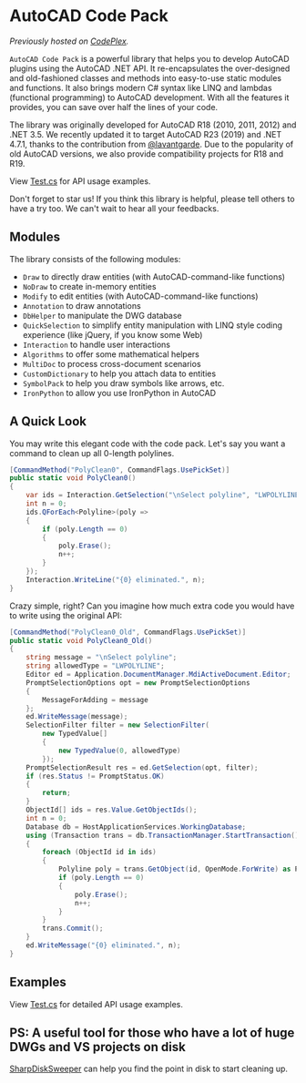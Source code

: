 # AutoCAD Code Pack

*Previously hosted on [CodePlex](https://acadcodepack.codeplex.com/).*

`AutoCAD Code Pack` is a powerful library that helps you to develop AutoCAD plugins using the AutoCAD .NET API. It re-encapsulates the over-designed and old-fashioned classes and methods into easy-to-use static modules and functions. It also brings modern C# syntax like LINQ and lambdas (functional programming) to AutoCAD development. With all the features it provides, you can save over half the lines of your code.

The library was originally developed for AutoCAD R18 (2010, 2011, 2012) and .NET 3.5. We recently updated it to target AutoCAD R23 (2019) and .NET 4.7.1, thanks to the contribution from [@lavantgarde](https://github.com/lavantgarde). Due to the popularity of old AutoCAD versions, we also provide compatibility projects for R18 and R19.

View [Test.cs](https://github.com/jankozik/AutoCAD_CodePack/blob/master/AutoCADCommands/Test.cs) for API usage examples.

Don't forget to star us! If you think this library is helpful, please tell others to have a try too. We can't wait to hear all your feedbacks.

## Modules 

The library consists of the following modules:

* `Draw` to directly draw entities (with AutoCAD-command-like functions)
* `NoDraw` to create in-memory entities
* `Modify` to edit entities (with AutoCAD-command-like functions)
* `Annotation` to draw annotations
* `DbHelper` to manipulate the DWG database
* `QuickSelection` to simplify entity manipulation with LINQ style coding experience (like jQuery, if you know some Web)
* `Interaction` to handle user interactions
* `Algorithms` to offer some mathematical helpers
* `MultiDoc` to process cross-document scenarios
* `CustomDictionary` to help you attach data to entities
* `SymbolPack` to help you draw symbols like arrows, etc.
* `IronPython` to allow you use IronPython in AutoCAD

## A Quick Look

You may write this elegant code with the code pack. Let's say you want a command to clean up all 0-length polylines.

```csharp
[CommandMethod("PolyClean0", CommandFlags.UsePickSet)]
public static void PolyClean0()
{
    var ids = Interaction.GetSelection("\nSelect polyline", "LWPOLYLINE");
    int n = 0;
    ids.QForEach<Polyline>(poly =>
    {
        if (poly.Length == 0)
        {
            poly.Erase();
            n++;
        }
    });
    Interaction.WriteLine("{0} eliminated.", n);
}
```

Crazy simple, right? Can you imagine how much extra code you would have to write using the original API:

```csharp
[CommandMethod("PolyClean0_Old", CommandFlags.UsePickSet)]
public static void PolyClean0_Old()
{
    string message = "\nSelect polyline";
    string allowedType = "LWPOLYLINE";
    Editor ed = Application.DocumentManager.MdiActiveDocument.Editor;
    PromptSelectionOptions opt = new PromptSelectionOptions
    {
        MessageForAdding = message
    };
    ed.WriteMessage(message);
    SelectionFilter filter = new SelectionFilter(
        new TypedValue[] 
        {
            new TypedValue(0, allowedType) 
        });
    PromptSelectionResult res = ed.GetSelection(opt, filter);
    if (res.Status != PromptStatus.OK)
    {
        return;
    }            
    ObjectId[] ids = res.Value.GetObjectIds();
    int n = 0;
    Database db = HostApplicationServices.WorkingDatabase;
    using (Transaction trans = db.TransactionManager.StartTransaction())
    {
        foreach (ObjectId id in ids)
        {
            Polyline poly = trans.GetObject(id, OpenMode.ForWrite) as Polyline;
            if (poly.Length == 0)
            {
                poly.Erase();
                n++;
            }
        }
        trans.Commit();
    }
    ed.WriteMessage("{0} eliminated.", n);
}
```

## Examples

View [Test.cs](https://github.com/luanshixia/AutoCADCodePack/blob/master/AutoCADCommands/Test.cs) for detailed API usage examples.

## PS: A useful tool for those who have a lot of huge DWGs and VS projects on disk

[SharpDiskSweeper](https://github.com/luanshixia/SharpDiskSweeper) can help you find the point in disk to start cleaning up.

